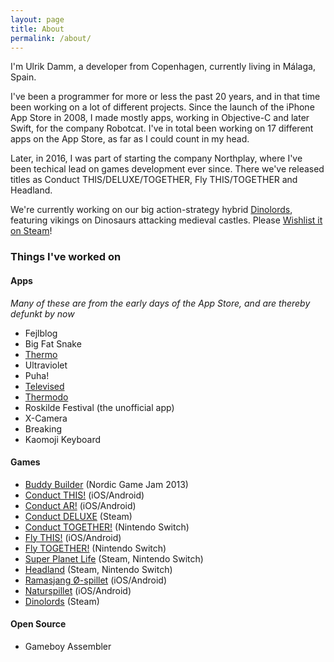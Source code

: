```yaml
---
layout: page
title: About
permalink: /about/
---
```


I'm Ulrik Damm, a developer from Copenhagen, currently living in Málaga, Spain.

I've been a programmer for more or less the past 20 years, and in that time been working on a lot of different projects.
Since the launch of the iPhone App Store in 2008, I made mostly apps, working in Objective-C and later Swift, for the company Robotcat. I've in total been working on 17 different apps on the App Store, as far as I could count in my head.

Later, in 2016, I was part of starting the company Northplay, where I've been techical lead on games development ever since. There we've released titles as Conduct THIS/DELUXE/TOGETHER, Fly THIS/TOGETHER and Headland.

We're currently working on our big action-strategy hybrid [Dinolords](https://dinolords.com), featuring vikings on Dinosaurs attacking medieval castles. Please [Wishlist it on Steam](https://store.steampowered.com/widget/2587620)!

### Things I've worked on

#### Apps

_Many of these are from the early days of the App Store, and are thereby defunkt by now_

- Fejlblog
- Big Fat Snake
- [Thermo](https://www.youtube.com/watch?v=9NF3M_qj6bQ)
- Ultraviolet
- Puha!
- [Televised](https://www.youtube.com/watch?v=sBg3ilufJFo)
- [Thermodo](https://www.kickstarter.com/projects/robocat/thermodo-the-tiny-thermometer-for-mobile-devices/)
- Roskilde Festival (the unofficial app)
- X-Camera
- Breaking
- Kaomoji Keyboard

#### Games

- [Buddy Builder](https://www.youtube.com/watch?v=HwHMSzrfes0) (Nordic Game Jam 2013)
- [Conduct THIS!](https://conductthis.com/this) (iOS/Android)
- [Conduct AR!](https://conductthis.com/ar) (iOS/Android)
- [Conduct DELUXE](https://conductthis.com/deluxe) (Steam)
- [Conduct TOGETHER!](https://conductthis.com/together) (Nintendo Switch)
- [Fly THIS!](https://www.northplay.co/project/fly) (iOS/Android)
- [Fly TOGETHER!](https://www.northplay.co/project/fly) (Nintendo Switch)
- [Super Planet Life](https://www.northplay.co/project/planet-life) (Steam, Nintendo Switch)
- [Headland](https://www.northplay.co/project/headland) (Steam, Nintendo Switch)
- [Ramasjang Ø-spillet](https://www.dr.dk/ramasjang/oe-spillet) (iOS/Android)
- [Naturspillet](https://www.dr.dk/ramasjang/naturspillet) (iOS/Android)
- [Dinolords](https://dinolords.com) (Steam)

#### Open Source

- Gameboy Assembler
